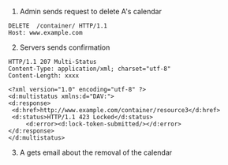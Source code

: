 1. Admin sends request to delete A's calendar
```http
DELETE  /container/ HTTP/1.1
Host: www.example.com
```

2. Servers sends confirmation
```http
HTTP/1.1 207 Multi-Status
Content-Type: application/xml; charset="utf-8"
Content-Length: xxxx

<?xml version="1.0" encoding="utf-8" ?>
<d:multistatus xmlns:d="DAV:">
<d:response>
 <d:href>http://www.example.com/container/resource3</d:href>
 <d:status>HTTP/1.1 423 Locked</d:status>
     <d:error><d:lock-token-submitted/></d:error>
</d:response>
</d:multistatus>
```

3. A gets email about the removal of the calendar